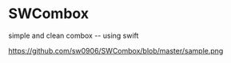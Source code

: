 # SWCombox
simple and clean combox --  using swift

https://github.com/sw0906/SWCombox/blob/master/sample.png

